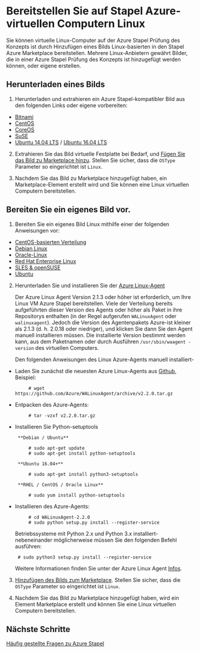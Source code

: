 <properties
    pageTitle="Linux Gäste auf Azure Stapel | Microsoft Azure"
    description="Erfahren Sie, wie Linux-basierten virtuellen Maschinen Azure Stapel erstellen."
    services="azure-stack"
    documentationCenter=""
    authors="anjayajodha"
    manager="byronr"
    editor=""/>

<tags
    ms.service="azure-stack"
    ms.workload="na"
    ms.tgt_pltfrm="na"
    ms.devlang="na"
    ms.topic="article"
    ms.date="09/26/2016"
    ms.author="anajod"/>
    
# <a name="deploy-linux-virtual-machines-on-azure-stack"></a>Bereitstellen Sie auf Stapel Azure-virtuellen Computern Linux

Sie können virtuelle Linux-Computer auf der Azure Stapel Prüfung des Konzepts ist durch Hinzufügen eines Bilds Linux-basierten in den Stapel Azure Marketplace bereitstellen. Mehrere Linux-Anbietern gewährt Bilder, die in einer Azure Stapel Prüfung des Konzepts ist hinzugefügt werden können, oder eigene erstellen.

## <a name="download-an-image"></a>Herunterladen eines Bilds

 1. Herunterladen und extrahieren ein Azure Stapel-kompatibler Bild aus den folgenden Links oder eigene vorbereiten:
  - [Bitnami](https://bitnami.com/azure-stack)
  - [CentOS](http://olstacks.cloudapp.net/latest/)
  - [CoreOS](https://stable.release.core-os.net/amd64-usr/current/coreos_production_azure_image.vhd.bz2)
  - [SuSE](https://download.suse.com/Download?buildid=VCFi7y7MsFQ~)
  - [Ubuntu 14.04 LTS](https://partner-images.canonical.com/azure/azure_stack/) / [Ubuntu 16.04 LTS](http://cloud-images.ubuntu.com/releases/xenial/release/ubuntu-16.04-server-cloudimg-amd64-disk1.vhd.zip)
  
 2. Extrahieren Sie das Bild virtuelle Festplatte bei Bedarf, und [Fügen Sie das Bild zu Marketplace hinzu](azure-stack-add-vm-image.md). Stellen Sie sicher, dass die `OSType` Parameter so eingerichtet ist `Linux`.
 
 3. Nachdem Sie das Bild zu Marketplace hinzugefügt haben, ein Marketplace-Element erstellt wird und Sie können eine Linux virtuellen Computern bereitstellen.
  
## <a name="prepare-your-own-image"></a>Bereiten Sie ein eigenes Bild vor.

1. Bereiten Sie ein eigenes Bild Linux mithilfe einer der folgenden Anweisungen vor:
 - [CentOS-basierten Verteilung](../virtual-machines/virtual-machines-linux-create-upload-centos.md)
 - [Debian Linux](../virtual-machines/virtual-machines-linux-debian-create-upload-vhd.md)
 - [Oracle-Linux](../virtual-machines/virtual-machines-linux-oracle-create-upload-vhd.md)
 - [Red Hat Enterprise Linux](../virtual-machines/virtual-machines-linux-redhat-create-upload-vhd.md)
 - [SLES & openSUSE](../virtual-machines/virtual-machines-linux-suse-create-upload-vhd.md)
 - [Ubuntu](../virtual-machines/virtual-machines-linux-create-upload-ubuntu.md)

2. Herunterladen Sie und installieren Sie der [Azure Linux-Agent](https://github.com/Azure/WALinuxAgent/)

    Der Azure Linux Agent Version 2.1.3 oder höher ist erforderlich, um Ihre Linux VM Azure Stapel bereitstellen. Viele der Verteilung bereits aufgeführten dieser Version des Agents oder höher als Paket in ihre Repositorys enthalten (in der Regel aufgerufen `WALinuxAgent` oder `walinuxagent`). Jedoch die Version des Agentenpakets Azure-ist kleiner als 2.1.3 (d. h. 2.0.18 oder niedriger), und klicken Sie dann Sie den Agent manuell installieren müssen. Die installierte Version bestimmt werden kann, aus dem Paketnamen oder durch Ausführen `/usr/sbin/waagent -version` des virtuellen Computers.

    Den folgenden Anweisungen des Linux Azure-Agents manuell installiert-

 - Laden Sie zunächst die neuesten Azure Linux-Agents aus [Github](https://github.com/Azure/WALinuxAgent/releases), Beispiel:

            # wget https://github.com/Azure/WALinuxAgent/archive/v2.2.0.tar.gz

 - Entpacken des Azure-Agents:

            # tar -vzxf v2.2.0.tar.gz

 - Installieren Sie Python-setuptools

        **Debian / Ubuntu**

            # sudo apt-get update
            # sudo apt-get install python-setuptools

        **Ubuntu 16.04+**

            # sudo apt-get install python3-setuptools

        **RHEL / CentOS / Oracle Linux**

            # sudo yum install python-setuptools

 - Installieren des Azure-Agents:

            # cd WALinuxAgent-2.2.0
            # sudo python setup.py install --register-service

    Betriebssysteme mit Python 2.x und Python 3.x installiert-nebeneinander möglicherweise müssen Sie den folgenden Befehl ausführen:

        # sudo python3 setup.py install --register-service

    Weitere Informationen finden Sie unter der Azure Linux Agent [Infos](https://github.com/Azure/WALinuxAgent/blob/master/README.md).

3. [Hinzufügen des Bilds zum Marketplace](azure-stack-add-vm-image.md). Stellen Sie sicher, dass die `OSType` Parameter so eingerichtet ist `Linux`.

4. Nachdem Sie das Bild zu Marketplace hinzugefügt haben, wird ein Element Marketplace erstellt und können Sie eine Linux virtuellen Computern bereitstellen.

## <a name="next-steps"></a>Nächste Schritte

[Häufig gestellte Fragen zu Azure Stapel](azure-stack-faq.md)